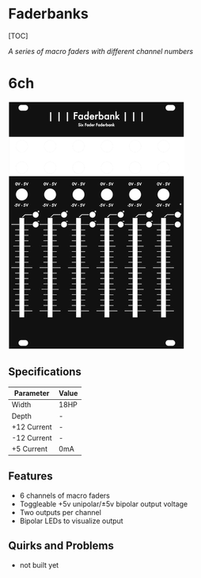 # Faderbanks

[TOC]

*A series of macro faders with different channel numbers*

# 6ch

![6ch-panel-1](Images/6ch-panel-1.png)

## Specifications

|Parameter|Value|
|---------|-----|
|Width|18HP|
|Depth|-|
|+12 Current|-|
|-12 Current|-|
|+5 Current|0mA|

## Features
- 6 channels of macro faders
- Toggleable +5v unipolar/±5v bipolar output voltage
- Two outputs per channel
- Bipolar LEDs to visualize output

## Quirks and Problems
- not built yet